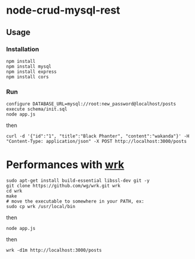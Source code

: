 # node-crud-mysql-rest

## Usage

### Installation 
    npm install
    npm install mysql
    npm install express
    npm install cors
### Run
    configure DATABASE_URL=mysql://root:new_password@localhost/posts
    execute schema/init.sql
    node app.js
then

    curl -d '{"id":"1", "title":"Black Phanter", "content":"wakanda"}' -H "Content-Type: application/json" -X POST http://localhost:3000/posts
    
# Performances with [wrk](https://github.com/wg/wrk)

    sudo apt-get install build-essential libssl-dev git -y
    git clone https://github.com/wg/wrk.git wrk
    cd wrk
    make
    # move the executable to somewhere in your PATH, ex:
    sudo cp wrk /usr/local/bin
then

    node app.js

then

    wrk -d1m http://localhost:3000/posts